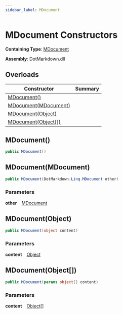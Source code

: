 ```yaml
---
sidebar_label: MDocument
---
```


# MDocument Constructors

**Containing Type**: [MDocument](../index.md)

**Assembly**: DotMarkdown\.dll

## Overloads

| Constructor | Summary |
| ----------- | ------- |
| [MDocument()](#DotMarkdown_Linq_MDocument__ctor) | |
| [MDocument(MDocument)](#DotMarkdown_Linq_MDocument__ctor_DotMarkdown_Linq_MDocument_) | |
| [MDocument(Object)](#DotMarkdown_Linq_MDocument__ctor_System_Object_) | |
| [MDocument(Object\[\])](#DotMarkdown_Linq_MDocument__ctor_System_Object___) | |

## MDocument\(\) <a id="DotMarkdown_Linq_MDocument__ctor"></a>

```csharp
public MDocument()
```

## MDocument\(MDocument\) <a id="DotMarkdown_Linq_MDocument__ctor_DotMarkdown_Linq_MDocument_"></a>

```csharp
public MDocument(DotMarkdown.Linq.MDocument other)
```

### Parameters

**other** &ensp; [MDocument](../index.md)

## MDocument\(Object\) <a id="DotMarkdown_Linq_MDocument__ctor_System_Object_"></a>

```csharp
public MDocument(object content)
```

### Parameters

**content** &ensp; [Object](https://docs.microsoft.com/en-us/dotnet/api/system.object)

## MDocument\(Object\[\]\) <a id="DotMarkdown_Linq_MDocument__ctor_System_Object___"></a>

```csharp
public MDocument(params object[] content)
```

### Parameters

**content** &ensp; [Object](https://docs.microsoft.com/en-us/dotnet/api/system.object)\[\]